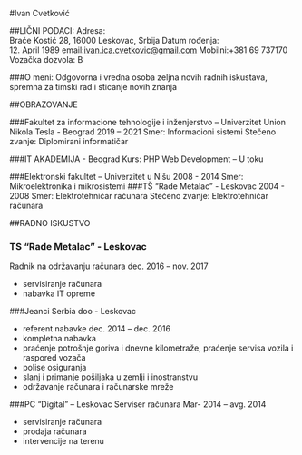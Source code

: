 #Ivan Cvetković

##LIČNI PODACI:
Adresa:		
Braće Kostić 28, 16000 Leskovac, Srbija
Datum rođenja:	
12. April 1989
email:ivan.ica.cvetkovic@gmail.com
Mobilni:+381 69 737170
Vozačka dozvola:	B

###O meni:
Odgovorna i vredna osoba zeljna novih radnih iskustava, spremna za timski rad i sticanje novih znanja

##OBRAZOVANJE

###Fakultet za informacione tehnologije i inženjerstvo – Univerzitet Union Nikola Tesla - Beograd
2019 – 2021
Smer: Informacioni sistemi 	Stečeno zvanje: Diplomirani informatičar

###IT AKADEMIJA - Beograd
Kurs: PHP Web Development – U toku

###Elektronski fakultet – Univerzitet u Nišu
2008 - 2014
Smer: Mikroelektronika i mikrosistemi
###TŠ “Rade Metalac” - Leskovac
2004 - 2008
Smer: Elektrotehničar računara 		Stečeno zvanje: Elektrotehničar računara 

##RADNO ISKUSTVO

### TS “Rade Metalac” - Leskovac
Radnik na održavanju računara
dec. 2016 – nov. 2017
-	servisiranje računara
-	nabavka IT opreme 

###Jeanci Serbia doo - Leskovac
- referent nabavke
dec. 2014 – dec. 2016
-	kompletna nabavka
-	praćenje potrošnje goriva i dnevne kilometraže, praćenje servisa vozila i raspored vozača
-	polise osiguranja
-	slanj i primanje pošiljaka u zemlji i inostranstvu
-	održavanje računara i računarske mreže 

###PC “Digital” – Leskovac
Serviser računara
Mar- 2014 – avg. 2014
-	servisiranje računara
-	prodaja računara
-	intervencije na terenu 
